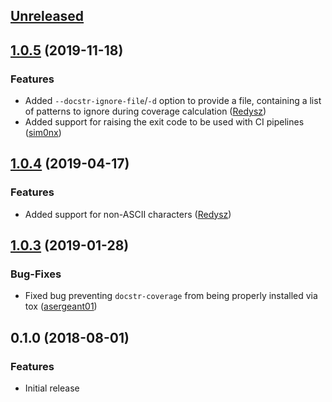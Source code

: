 <a name="Unreleased"></a>
## [Unreleased]

<a name="1.0.5"></a>
## [1.0.5] (2019-11-18)

### Features
* Added `--docstr-ignore-file`/`-d` option to provide a file, containing a list of patterns to 
  ignore during coverage calculation ([Redysz])
* Added support for raising the exit code to be used with CI pipelines ([sim0nx])


<a name="1.0.4"></a>
## [1.0.4] (2019-04-17)

### Features
* Added support for non-ASCII characters ([Redysz])


<a name="1.0.3"></a>
## [1.0.3] (2019-01-28)

### Bug-Fixes
* Fixed bug preventing `docstr-coverage` from being properly installed via tox ([asergeant01])


<a name="0.1.0"></a>
## 0.1.0 (2018-08-01)

### Features
* Initial release


[asergeant01]: https://github.com/asergeant01
[Redysz]: https://github.com/Redysz
[sim0nx]: https://github.com/sim0nx

[Unreleased]: https://github.com/HunterMcGushion/docstr_coverage/compare/v1.0.5...HEAD
[1.0.5]: https://github.com/HunterMcGushion/docstr_coverage/compare/v1.0.4...v1.0.5
[1.0.4]: https://github.com/HunterMcGushion/docstr_coverage/compare/v1.0.3...v1.0.4
[1.0.3]: https://github.com/HunterMcGushion/docstr_coverage/compare/v1.0.2...v1.0.3